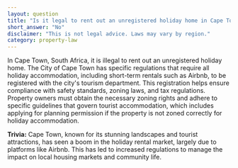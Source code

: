 ```yaml
---
layout: question
title: "Is it legal to rent out an unregistered holiday home in Cape Town, South Africa?"
short_answer: "No"
disclaimer: "This is not legal advice. Laws may vary by region."
category: property-law
---
```

In Cape Town, South Africa, it is illegal to rent out an unregistered holiday home. The City of Cape Town has specific regulations that require all holiday accommodation, including short-term rentals such as Airbnb, to be registered with the city's tourism department. This registration helps ensure compliance with safety standards, zoning laws, and tax regulations. Property owners must obtain the necessary zoning rights and adhere to specific guidelines that govern tourist accommodation, which includes applying for planning permission if the property is not zoned correctly for holiday accommodation.

**Trivia:** Cape Town, known for its stunning landscapes and tourist attractions, has seen a boom in the holiday rental market, largely due to platforms like Airbnb. This has led to increased regulations to manage the impact on local housing markets and community life.
